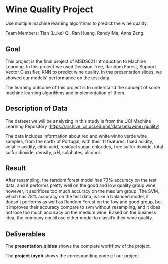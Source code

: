 # Wine Quality Project
Use multiple machine learning algorithms to predict the wine quality.

Team Members: Tian (Luke) Qi, Ran Huang, Randy Ma, Anna Zeng.

## Goal
This project is the final project of MSDS621 Introduction to Machine Learning. In this project we used Decision Tree, Random Forest, Support Vector Classifier, KNN to predict wine quality. In the presentation slides, we showed our models' performance on the test data.

The learning outcome of this project is to understand the concept of some machine learning algorithms and implementation of them.

## Description of Data
The dataset we will be analyzing in this study is from the UCI Machine Learning Repository (https://archive.ics.uci.edu/ml/datasets/wine+quality)

The data includes information about red and white vinho verde wine samples, from the north of Portugal, with their 11 features: fixed acidity, volatile acidity, citric acid, residual sugar, chlorides, free sulfur dioxide, total sulfur dioxide, density, pH, sulphates, alcohol.

## Result
After resampling, the random forest model has 73% accuracy on the test data, and it performs pretty well on the good and low quality group wine, however, it sacrifices too much accuracy on the medium group. The SVM, which has 78% accuracy on the test data, is like a balanced model, it doesn't performs as well as Random Forest on the low and good group, but it improves their accuracy compare to svm without resampling, and it does not lose too much accuracy on the medium wine. Based on the business idea, the company could use either model to classify their wine quality.

## Deliverables
The **presentation_slides** shows the complete workflow of the project.

The **project.ipynb** shows the corresponding code of our project
